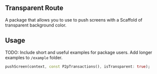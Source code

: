 <!-- 
This README describes the package. If you publish this package to pub.dev,
this README's contents appear on the landing page for your package.

For information about how to write a good package README, see the guide for
[writing package pages](https://dart.dev/guides/libraries/writing-package-pages). 

For general information about developing packages, see the Dart guide for
[creating packages](https://dart.dev/guides/libraries/create-library-packages)
and the Flutter guide for
[developing packages and plugins](https://flutter.dev/developing-packages). 
-->
## Transparent Route

A package that allows you to use to push screens with a Scaffold of transparent background color.

## Usage

TODO: Include short and useful examples for package users. Add longer examples
to `/example` folder. 

```dart
pushScreen(context, const P2pTransactions(), isTransparent: true);
```
